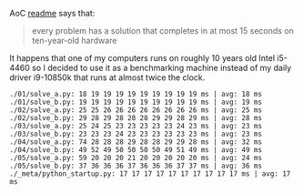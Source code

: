 AoC [readme](https://adventofcode.com/2024/about) says that:
> every problem has a solution that completes in at most 15 seconds on ten-year-old hardware

It happens that one of my computers runs on roughly 10 years old Intel i5-4460 so I decided to use it as a benchmarking machine instead of my daily driver i9-10850k that runs at almost twice the clock.

```
./01/solve_a.py: 18 19 19 19 19 19 19 19 19 19 ms | avg: 18 ms
./01/solve_b.py: 19 19 19 19 19 19 19 19 19 19 ms | avg: 19 ms
./02/solve_a.py: 25 25 26 26 26 26 26 26 26 26 ms | avg: 25 ms
./02/solve_b.py: 29 28 29 28 28 28 29 29 28 29 ms | avg: 28 ms
./03/solve_a.py: 25 24 25 23 23 23 23 23 24 23 ms | avg: 23 ms
./03/solve_b.py: 23 23 23 24 23 23 23 23 23 23 ms | avg: 23 ms
./04/solve_a.py: 74 28 28 28 29 28 28 29 29 28 ms | avg: 32 ms
./04/solve_b.py: 49 52 49 50 50 50 50 49 51 49 ms | avg: 49 ms
./05/solve_a.py: 59 20 20 20 21 20 20 20 20 20 ms | avg: 24 ms
./05/solve_b.py: 37 36 36 36 37 36 36 36 37 37 ms | avg: 36 ms
./_meta/python_startup.py: 17 17 17 17 17 17 17 17 17 17 ms | avg: 17 ms
```
